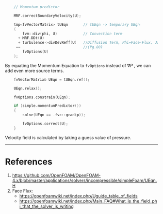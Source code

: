 ```Cpp
    // Momentum predictor

    MRF.correctBoundaryVelocity(U);

    tmp<fvVectorMatrix> tUEqn       // tUEqn -> temporary UEqn
    (
        fvm::div(phi, U)            // Convection term
      + MRF.DDt(U)
      + turbulence->divDevReff(U)   //Diffusion Term, Phi=Face-Flux, Jasak Thesis 
     ==                             //(Pg.80)
        fvOptions(U)                
    );                                 
```

By equating the Momentum Equation to `fvOptions` instead of $\nabla P$ , we can add even more source terms.  

```cpp
	fvVectorMatrix& UEqn = tUEqn.ref();

    UEqn.relax();

    fvOptions.constrain(UEqn);

    if (simple.momentumPredictor())
    {
        solve(UEqn == -fvc::grad(p));    

        fvOptions.correct(U);
    }
```
Velocity field is calculated by taking a guess value of pressure.  


---
# References
1. https://github.com/OpenFOAM/OpenFOAM-4.x/blob/master/applications/solvers/incompressible/simpleFoam/UEqn.H
2. Face Flux: 
	- https://openfoamwiki.net/index.php/Uguide_table_of_fields
	- https://openfoamwiki.net/index.php/Main_FAQ#What_is_the_field_phi_that_the_solver_is_writing